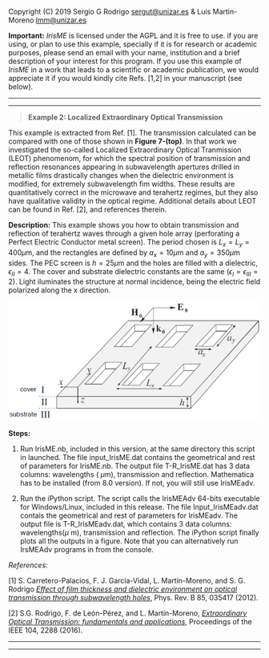 Copyright (C) 2019 Sergio G Rodrigo <sergut@unizar.es> & Luis Martin-Moreno <lmm@unizar.es>

**Important:** 
*IrisME* is licensed under the AGPL and it is free to use. if you are using, or plan to use this example, specially if it is for research or academic purposes, please send an email with your name, institution and a brief description of your interest for this program.  If you use this example of *IrisME* in a work that leads to a scientific or academic publication, we would appreciate it if you would kindly cite Refs. [1,2]  in your manuscript (see below).


***
- - -

> **Example 2: Localized Extraordinary Optical Transmission**

This example is extracted from Ref. [1]. The transmission calculated can be compared with one of those shown in **Figure 7-(top)**. In that work we investigated the so-called Localized Extraordinary Optical Tranmission (LEOT) phenomenom, for which the spectral position of transmission and reflection resonances appearing in subwavelength apertures drilled in metallic films drastically changes when the dielectric environment is modified, for extremely subwavelength fim widths.  These results are quantitatively correct in the microwave and terahertz regimes, but they also have qualitative validity in the optical regime. Additional details about LEOT can be found in Ref. [2], and references therein.

**Description:**
This example shows you how to obtain transmission and reflection of terahertz waves through a given hole array (perforating a Perfect Electric Conductor metal screen). The period chosen is $L_x=L_y=400 \mu$m, and the rectangles are defined by $a_x = 10 \mu$m and  $a_y = 350 \mu$m sides.  The PEC screen is $h = 25 \mu$m and the holes are filled with a dielectric, $\epsilon_{II} = 4$. The cover and substrate dielectric constants are the same ($\epsilon_{I}= \epsilon_{III}= 2$).  Light iluminates the structure at normal incidence, being the electric field polarized along the x direction.


![See HA_geometry.png](../HA_geometry.png)

**Steps:**
1. Run IrisME.nb, included in this version, at the same directory this script in launched. The file input_IrisME.dat contains the geometrical and rest of parameters for IrisME.nb. The output file T-R_IrisME.dat has 3 data columns: wavelengths ( $\mu$m), transmission and reflection. Mathematica has to be installed (from 8.0 version). If not, you will still use IrisMEadv. 

2. Run the iPython script. The script calls the IrisMEAdv 64-bits executable for Windows/Linux, included in this release.  The file Input_IrisMEadv.dat contais the geometrical and rest of parameters for IrisMEadv. The output file is T-R_IrisMEadv.dat, which contains 3 data columns: wavelengths($\mu$ m), transmission and reflection. The iPython script finally plots all the outputs in a figure. Note that you can alternatively run IrsMEAdv programs in from the console.
    
*References:*

[1] S. Carretero-Palacios, F. J. García-Vidal, L. Martín-Moreno, and S. G. Rodrigo [*Effect of film thickness and dielectric environment on optical transmission through subwavelength holes*](https://journals.aps.org/prb/abstract/10.1103/PhysRevB.85.035417),
Phys. Rev. B 85, 035417 (2012).

[2] S.G. Rodrigo, F. de León-Pérez, and L. Martín-Moreno, [*Extraordinary Optical Transmission: fundamentals and applications*](https://ieeexplore.ieee.org/document/7592449), Proceedings of the IEEE 104, 2288 (2016). 

    
***
- - -
